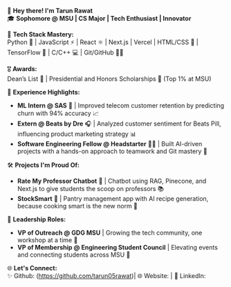 👋 **Hey there! I'm Tarun Rawat**  
🎓 **Sophomore @ MSU | CS Major | Tech Enthusiast | Innovator**  

🚀 **Tech Stack Mastery:**  
Python 🐍 | JavaScript ⚡ | React ⚛️ | Next.js | Vercel | HTML/CSS 🎨 | TensorFlow 🤖 | C/C++ 💻 | Git/GitHub 🧑‍💻  

🎖 **Awards:**  
Dean’s List 🏅 | Presidential and Honors Scholarships 🥇 (Top 1% at MSU)

🌟 **Experience Highlights:**  
- **ML Intern @ SAS** 🏢 | Improved telecom customer retention by predicting churn with 94% accuracy 📈  
- **Extern @ Beats by Dre** 🎧 | Analyzed customer sentiment for Beats Pill, influencing product marketing strategy 📊  
- **Software Engineering Fellow @ Headstarter** 👨‍💻 | Built AI-driven projects with a hands-on approach to teamwork and Git mastery 🤝  

🛠 **Projects I'm Proud Of:**  
- **Rate My Professor Chatbot** 🤖 | Chatbot using RAG, Pinecone, and Next.js to give students the scoop on professors 📚  
- **StockSmart** 🥫 | Pantry management app with AI recipe generation, because cooking smart is the new norm 🍳

👥 **Leadership Roles:**  
- **VP of Outreach @ GDG MSU** | Growing the tech community, one workshop at a time 🎤  
- **VP of Membership @ Engineering Student Council** | Elevating events and connecting students across MSU 🚀  

🌐 **Let's Connect:**  
✨ Github: (https://github.com/tarun05rawat)| 🌐 Website: [](https://tarun-rawat.com/) | 💼 LinkedIn: [](https://www.linkedin.com/in/tarun05rawat/)
